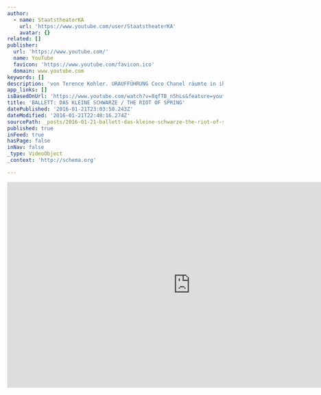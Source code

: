 ```yaml
---
author:
  - name: StaatstheaterKA
    url: 'https://www.youtube.com/user/StaatstheaterKA'
    avatar: {}
related: []
publisher:
  url: 'https://www.youtube.com/'
  name: YouTube
  favicon: 'https://www.youtube.com/favicon.ico'
  domain: www.youtube.com
keywords: []
description: 'von Terence Kohler. URAUFFÜHRUNG Coco Chanel räumte in ihren Entwürfen mit tradierten Rollenbildern und inoffiziellen Kleidungsvorschriften auf. Das von ihr entworfene und damals skandalöse „Kleine Schwarze" gilt heute als Inbegriff eleganter Mode. Igor Strawinsky schuf mit LE SACRE DU PRINTEMPS eine Komposition, die bei der Uraufführung 1913 ein unerhörter Skandal war.'
app_links: []
isBasedOnUrl: 'https://www.youtube.com/watch?v=8qfTB_n5hLs&feature=youtu.be'
title: 'BALLETT: DAS KLEINE SCHWARZE / THE RIOT OF SPRING'
datePublished: '2016-01-21T23:03:50.243Z'
dateModified: '2016-01-21T22:48:16.274Z'
sourcePath: _posts/2016-01-21-ballett-das-kleine-schwarze-the-riot-of-spring.md
published: true
inFeed: true
hasPage: false
inNav: false
_type: VideoObject
_context: 'http://schema.org'

---
```

<iframe src="https://cdn.embedly.com/widgets/media.html?src=https%3A%2F%2Fwww.youtube.com%2Fembed%2F8qfTB_n5hLs%3Ffeature%3Doembed&amp;url=https%3A%2F%2Fwww.youtube.com%2Fwatch%3Fv%3D8qfTB_n5hLs%26feature%3Dyoutu.be&amp;image=https%3A%2F%2Fi.ytimg.com%2Fvi%2F8qfTB_n5hLs%2Fhqdefault.jpg&amp;key=b7d04c9b404c499eba89ee7072e1c4f7&amp;type=text%2Fhtml&amp;schema=youtube" width="854" height="480" scrolling="no" frameborder="0" allowfullscreen="allowfullscreen" style=""></iframe>